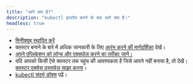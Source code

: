 ```yaml
---
title: "आगे क्या है?"
description: "kubectl इंस्टॉल करने के बाद आगे क्या है।"
headless: true
---
```


* [मिनीक्यूब स्थापित करें](https://minikube.sigs.k8s.io/docs/start/)
* क्लस्टर बनाने के बारे में अधिक जानकारी के लिए [आरंभ करने की मार्गदर्शिका](/docs/setup/)  देखें।
* [अपने एप्लिकेशन को लॉन्च और एक्सपोज़ करने का तरीका जानें।](/docs/tasks/access-application-cluster/service-access-application-cluster/)
* यदि आपको किसी ऐसे क्लस्टर तक पहुंच की आवश्यकता है जिसे आपने नहीं बनाया है, तो देखें।
  [क्लस्टर एक्सेस दस्तावेज़ साझा करना](/docs/tasks/access-application-cluster/configure-access-multiple-clusters/)।
* [kubectl संदर्भ डॉक्स](/docs/reference/kubectl/kubectl/) पढ़ें।